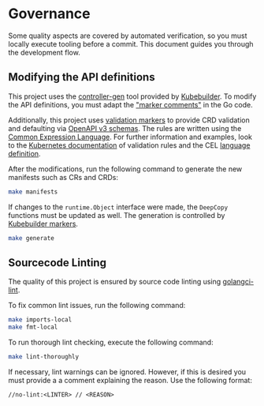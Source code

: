 # Governance

Some quality aspects are covered by automated verification, so you must locally execute tooling before a commit.
This document guides you through the development flow.

## Modifying the API definitions

This project uses the [controller-gen](https://book.kubebuilder.io/reference/controller-gen.html) tool provided by [Kubebuilder](https://book.kubebuilder.io/).
To modify the API definitions, you must adapt the ["marker comments"](https://book.kubebuilder.io/reference/markers.html) in the Go code.

Additionally, this project uses [validation markers](https://book.kubebuilder.io/reference/markers/crd-validation.html) to provide CRD validation and defaulting via [OpenAPI v3 schemas](https://github.com/OAI/OpenAPI-Specification/blob/main/versions/3.0.0.md#schemaObject).
The rules are written using the [Common Expression Language](https://github.com/google/cel-spec).
For further information and examples, look to the [Kubernetes documentation](https://kubernetes.io/docs/tasks/extend-kubernetes/custom-resources/custom-resource-definitions/#validation) of validation rules and the CEL [language definition](https://github.com/google/cel-spec/blob/v0.10.0/doc/langdef.md).

After the modifications, run the following command to generate the new manifests such as CRs and CRDs:
   ```sh
   make manifests
   ```

If changes to the `runtime.Object` interface were made, the `DeepCopy` functions must be updated as well.
The generation is controlled by [Kubebuilder markers](https://book.kubebuilder.io/reference/markers/object.html?highlight=deep#objectdeepcopy).
   ```sh
   make generate
   ```

## Sourcecode Linting

The quality of this project is ensured by source code linting using [golangci-lint](https://golangci-lint.run/).

To fix common lint issues, run the following command:

   ```sh
   make imports-local
   make fmt-local
   ```

To run thorough lint checking, execute the following command:

   ```sh
   make lint-thoroughly
   ```

If necessary, lint warnings can be ignored. However, if this is desired you must provide a a comment explaining the reason. Use the following format:

`//no-lint:<LINTER> // <REASON>`
